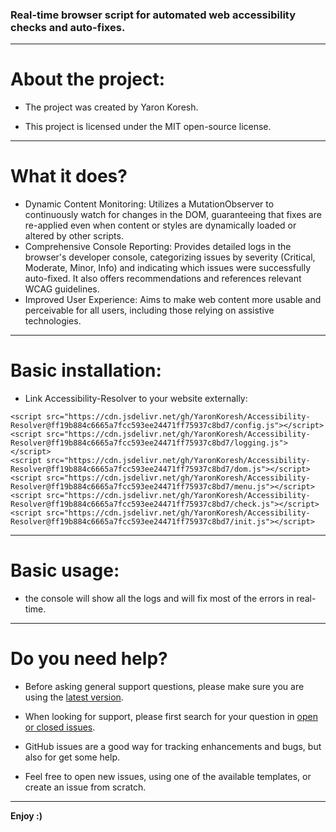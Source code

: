 ### Real-time browser script for automated web accessibility checks and auto-fixes.

- - -

# About the project:

* The project was created by Yaron Koresh.

* This project is licensed under the MIT open-source license.

- - -

# What it does?

* Dynamic Content Monitoring: Utilizes a MutationObserver to continuously watch for changes in the DOM, guaranteeing that fixes are re-applied even when content or styles are dynamically loaded or altered by other scripts.
* Comprehensive Console Reporting: Provides detailed logs in the browser's developer console, categorizing issues by severity (Critical, Moderate, Minor, Info) and indicating which issues were successfully auto-fixed. It also offers recommendations and references relevant WCAG guidelines.
* Improved User Experience: Aims to make web content more usable and perceivable for all users, including those relying on assistive technologies.

- - -

# Basic installation:

* Link Accessibility-Resolver to your website externally:
```
<script src="https://cdn.jsdelivr.net/gh/YaronKoresh/Accessibility-Resolver@ff19b884c6665a7fcc593ee24471ff75937c8bd7/config.js"></script>
<script src="https://cdn.jsdelivr.net/gh/YaronKoresh/Accessibility-Resolver@ff19b884c6665a7fcc593ee24471ff75937c8bd7/logging.js"></script>
<script src="https://cdn.jsdelivr.net/gh/YaronKoresh/Accessibility-Resolver@ff19b884c6665a7fcc593ee24471ff75937c8bd7/dom.js"></script>
<script src="https://cdn.jsdelivr.net/gh/YaronKoresh/Accessibility-Resolver@ff19b884c6665a7fcc593ee24471ff75937c8bd7/menu.js"></script>
<script src="https://cdn.jsdelivr.net/gh/YaronKoresh/Accessibility-Resolver@ff19b884c6665a7fcc593ee24471ff75937c8bd7/check.js"></script>
<script src="https://cdn.jsdelivr.net/gh/YaronKoresh/Accessibility-Resolver@ff19b884c6665a7fcc593ee24471ff75937c8bd7/init.js"></script>
```

- - -

# Basic usage:

* the console will show all the logs and will fix most of the errors in real-time.

- - -

# Do you need help?

* Before asking general support questions, please make sure you are using the [latest version](https://github.com/YaronKoresh/Accessibility-Resolver/releases/latest).

* When looking for support, please first search for your question in [open or closed issues](https://github.com/YaronKoresh/Accessibility-Resolver/issues?q=is%3Aissue).

* GitHub issues are a good way for tracking enhancements and bugs, but also for get some help.

* Feel free to open new issues, using one of the available templates, or create an issue from scratch.

- - -

**Enjoy :)**
